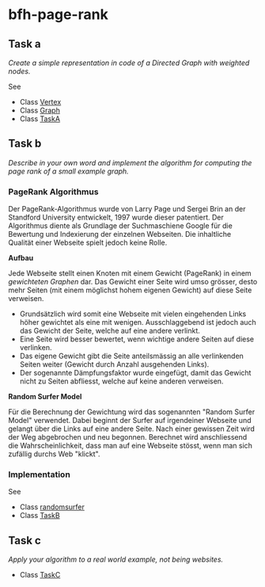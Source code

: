 # bfh-page-rank

## Task a

*Create a simple representation in code of a Directed Graph with weighted nodes.*

See 
* Class [Vertex](page-rank-fuhrj2/src/main/java/Class)
* Class [Graph](page-rank-fuhrj2/src/main/java/Graph)
* Class [TaskA](page-rank-fuhrj2/src/main/java/TaskA)

## Task b

*Describe in your own word and implement the algorithm for computing the page rank of a small example graph.*

### PageRank Algorithmus
Der PageRank-Algorithmus wurde von Larry Page und Sergei Brin an der Standford University entwickelt, 1997 wurde dieser patentiert. Der Algorithmus diente als Grundlage der Suchmaschiene Google für die Bewertung und Indexierung der einzelnen Webseiten. Die inhaltliche Qualität einer Webseite spielt jedoch keine Rolle.

**Aufbau**

Jede Webseite stellt einen Knoten mit einem Gewicht (PageRank) in einem *gewichteten Graphen* dar. Das Gewicht einer Seite wird umso grösser, desto mehr Seiten (mit einem möglichst hohem eigenen Gewicht) auf diese Seite verweisen. 
* Grundsätzlich wird somit eine Webseite mit vielen eingehenden Links höher gewichtet als eine mit wenigen. Ausschlaggebend ist jedoch auch das Gewicht der Seite, welche auf eine andere verlinkt. 
* Eine Seite wird besser bewertet, wenn wichtige andere Seiten auf diese verlinken.
* Das eigene Gewicht gibt die Seite anteilsmässig an alle verlinkenden Seiten weiter (Gewicht durch Anzahl ausgehenden Links).
* Der sogenannte Dämpfungsfaktor wurde eingefügt, damit das Gewicht nicht zu Seiten abfliesst, welche auf keine anderen verweisen.

**Random Surfer Model**

Für die Berechnung der Gewichtung wird das sogenannten "Random Surfer Model" verwendet. Dabei beginnt der Surfer auf irgendeiner Webseite und gelangt über die Links auf eine andere Seite. Nach einer gewissen Zeit wird der Weg abgebrochen und neu begonnen. 
Berechnet wird anschliessend die Wahrscheinlichkeit, dass man auf eine Webseite stösst, wenn man sich zufällig durchs Web "klickt".

### Implementation

See
* Class [randomsurfer](page-rank-fuhrj2/src/main/java/RandomSurfer)
* Class [TaskB](page-rank-fuhrj2/src/main/java/TaskB)

## Task c

*Apply your algorithm to a real world example, not being websites.*

* Class [TaskC](page-rank-fuhrj2/src/main/java/TaskC)
